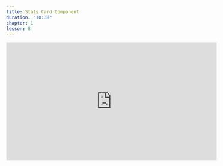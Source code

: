 ```yaml
---
title: Stats Card Component
duration: "10:38"
chapter: 1
lesson: 8
---
```


<iframe width="560" height="315" src="https://www.youtube.com/embed/jUbFRbHk1B0" title="YouTube video player" frameborder="0" allow="accelerometer; autoplay; clipboard-write; encrypted-media; gyroscope; picture-in-picture; web-share" allowfullscreen></iframe>